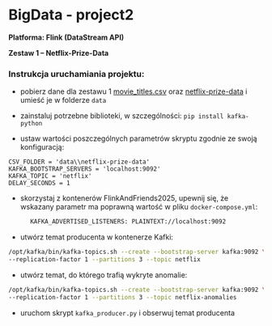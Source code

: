 # BigData - project2
**Platforma: Flink (DataStream API)**

**Zestaw 1 – Netflix-Prize-Data**

### Instrukcja uruchamiania projektu:
- pobierz dane dla zestawu 1 [movie_titles.csv](https://www.cs.put.poznan.pl/kjankiewicz/bigdata/stream_project/movie_titles.csv) oraz [netflix-prize-data](https://www.cs.put.poznan.pl/kjankiewicz/bigdata/stream_project/netflix-prize-data.zip) i umieść je w folderze `data`
- zainstaluj potrzebne biblioteki, w szczególności: `pip install kafka-python`

- ustaw wartości poszczególnych parametrów skryptu zgodnie ze swoją konfiguracją:
```
CSV_FOLDER = 'data\\netflix-prize-data'
KAFKA_BOOTSTRAP_SERVERS = 'localhost:9092'
KAFKA_TOPIC = 'netflix'
DELAY_SECONDS = 1 
```

- skorzystaj z kontenerów FlinkAndFriends2025, upewnij się, że wskazany parametr ma poprawną wartość w pliku `docker-compose.yml`:
``` bash
      KAFKA_ADVERTISED_LISTENERS: PLAINTEXT://localhost:9092
```

- utwórz temat producenta w kontenerze Kafki:
 ``` bash
/opt/kafka/bin/kafka-topics.sh --create --bootstrap-server kafka:9092 \
 --replication-factor 1 --partitions 3 --topic netflix
```
- utwórz temat, do którego trafią wykryte anomalie:
 ``` bash
/opt/kafka/bin/kafka-topics.sh --create --bootstrap-server kafka:9092 \
 --replication-factor 1 --partitions 3 --topic netflix-anomalies
```
- uruchom skrypt `kafka_producer.py` i obserwuj temat producenta
